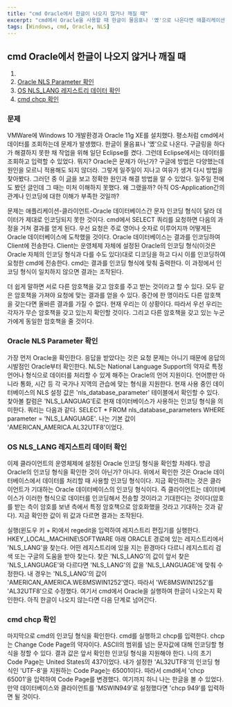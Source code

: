 ```yaml
---
title: "cmd Oracle에서 한글이 나오지 않거나 깨질 때"
excerpt: "cmd에서 Oracle을 사용할 때 한글이 물음표나 '옜'으로 나온다면 애플리케이션-운영체제-Oracle간 인코딩 형식이 일치하지 않다는 것이다."
tags: [Windows, cmd, Oracle, NLS]
---
```

<h2>cmd Oracle에서 한글이 나오지 않거나 깨질 때</h2>
<ol>
  <li><a href="#1"></a></li>
  <li><a href="#2">Oracle NLS Parameter 확인</a></li>
  <li><a href="#3">OS NLS_LANG 레지스트리 데이터 확인</a></li>
  <li><a href="#4">cmd chcp 확인</a></li>
</ol>
<h3 id="1">문제</h3>
<p>VMWare에 Windows 10 개발환경과 Oracle 11g XE를 설치했다. 평소처럼 cmd에서 데이터를 조회하는데 문제가 발생했다. 한글이 물음표나 '옜'으로 나온다. 구글링을 하다가 해결하지 못한 채 작업을 위해 일단 Eclipse를 켰다. 그런데 Eclipse에서는 데이터를 조회하고 입력할 수 있었다. 뭐지? Oracle은 문제가 아닌가? 구글에 방법은 다양했는데 원인을 모르니 적용해도 되지 않더라. 그렇게 일주일이 지나고 여유가 생겨 다시 방법을 찾아봤다. 그러던 중 이 <a href="https://bigenergy.tistory.com/716" target="_blank">글</a>을 보고 정확한 원인과 해결 방법을 알 수 있었다. 일주일 전에도 봤던 글인데 그 때는 미처 이해하지 못했다. 왜 그랬을까? 아직 OS-Application간의 관계나 인코딩에 대한 이해가 부족한 것일까?</p>
<p>문제는 애플리케이션-클라이언트-Oracle 데이터베이스간 문자 인코딩 형식이 달라 데이터가 제대로 인코딩되지 못한 것이다. cmd에서 SELECT 쿼리를 요청하면 다음의 과정을 거쳐 결과를 얻게 된다. 우선 요청은 주로 영어나 숫자로 이루어지까 어떻게든 Oracle 데이터베이스에 도착했을 것이다. Oracle 데이터베이스는 결과를 인코딩하여 Client에 전송한다. Client는 운영체제 자체에 설정된 Oracle의 인코딩 형식(이것은 Oracle 자체의 인코딩 형식과 다를 수도 있다)대로 디코딩을 하고 다시 이를 인코딩하여 요청한 cmd에 전송한다. cmd는 결과를 인코딩 형식에 맞춰 출력한다. 이 과정에서 인코딩 형식이 일치하지 않으면 결과는 조작된다.</p>
<p>더 쉽게 말하면 서로 다른 암호책을 갖고 암호를 주고 받는 것이라고 할 수 있다. 모두 같은 암호책을 가져야 요청에 맞는 결과를 얻을 수 있다. 중간에 한 명이라도 다른 암호책을 갖는다면 올바른 결과를 가질 수 없다. 현재 우리는 이 상황이다. 따라서 우선 우리는 각자가 무슨 암호책을 갖고 있는지 확인할 것이다. 그리고 다른 암호책을 갖고 있는 누군가에게 동일한 암호책을 줄 것이다.</p>
<h3 id="2">Oracle NLS Parameter 확인</h3>
<p>가장 먼저 Oracle을 확인한다. 응답을 받았다는 것은 요청 문제는 아니기 때문에 응답의 시발점인 Oracle부터 확인한다. NLS는 National Language Support의 약자로 특정 언어나 형식으로 데이터를 처리할 수 있게 해주는 Oracle의 언어 지원이다. 언어뿐만 아니라 통화, 시간 등 각 국가나 지역의 관습에 맞는 형식을 지원한다. 현재 사용 중인 데이터베이스의 NLS 설정 값은 'nls_database_parameter' 테이블에서 확인할 수 있다. 찾아볼 칼럼은 'NLS_LANGUAG'E로 현재 데이터베이스가 사용하는 인코딩 형식을 의미한다. 쿼리는 다음과 같다. SELECT * FROM nls_database_parameters WHERE parameter = 'NLS_LANGUAGE'. 나는 기본 값이 'AMERICAN_AMERICA.AL32UTF8'이었다.</p>
<h3 id="3">OS NLS_LANG 레지스트리 데이터 확인</h3>
<p>이제 클라이언트의 운영체제에 설정된 Oracle 인코딩 형식을 확인할 차례다. 방금 Oracle의 인코딩 형식을 확인한 것이 아닌가? 아니다. 위에서 확인한 것은 Oracle 데이터베이스에서 데이터를 처리할 때 사용할 인코딩 형식이다. 지금 확인하려는 것은 클라이언트가 기대하는 Oracle 데이터베이스의 인코딩 형식이다. 즉 클라이언트는 데이터베이스가 이러한 형식으로 데이터를 인코딩해서 전송할 것이라고 기대한다는 것이다(암호를 받는 측이 암호를 보낸 측에서 특정 암호책으로 암호화했을 것라고 기대하는 것과 같다). 지금 확인한 값이 위 값과 다르면 결과는 조작된다.</p>
<p>실행(윈도우 키 + R)에서 regedit을 입력하여 레지스트리 편집기를 실행한다. HKEY_LOCAL_MACHINE\SOFTWARE 아래 ORACLE 경로에 있는 레지스트리에서 'NLS_LANG'을 찾는다. 어떤 레지스트리에 있을 지는 환경마다 다르니 레지스트리 검색 또는 구글의 도움을 받아 찾는다. 찾은 'NLS_LANG'의 값이 앞서 찾은 'NLS_LANGUAGE'와 다르다면 'NLS_LANG'의 값을 'NLS_LANGUAGE'에 맞춰 수정한다. 내 경우는 'NLS_LANG'의 값이 'AMERICAN_AMERICA.WE8MSWIN1252'였다. 따라서 'WE8MSWIN1252'를 'AL32UTF8'으로 수정했다. 여기서 cmd에서 Oracle을 실행하여 한글이 나오는지 확인한다. 아직 한글이 나오지 않는다면 다음 단계로 넘어간다.</p>
<h3 id="4">cmd chcp 확인</h3>
<p>마지막으로 cmd의 인코딩 형식을 확인한다. cmd를 실행하고 chcp를 입력한다. chcp는 Change Code Page의 약자이다. ASCII의 범위를 넘는 문자값에 대해 인코딩할 형식을 정할 수 있다. 결과 값은 앞서 확인한 인코딩 형식을 지원해야 한다. 나의 초기 Code Page는 United States의 437이었다. 내가 설정한 'AL32UTF8'의 인코딩 형식인 'UTF-8'을 지원하는 Code Page는 65001이다. 따라서 cmd에서 'chcp 65001'을 입력하여 Code Page를 변경했다. 여기까지 하니 나는 한글을 볼 수 있었다. 만약 데이터베이스와 클라이언트를 'MSWIN949'로 설정했다면 'chcp 949'를 입력하면 될 것이다.</p>

